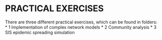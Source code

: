 PRACTICAL EXERCISES
===================

 There are three different practical exercises, which can be found in 
  folders: 
	* 1 Implementation of complex network models
	* 2 Community analysis
	* 3 SIS epidemic spreading simulation
	